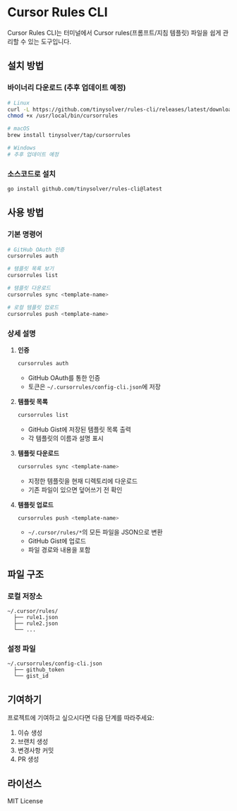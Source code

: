 # Cursor Rules CLI

Cursor Rules CLI는 터미널에서 Cursor rules(프롬프트/지침 템플릿) 파일을 쉽게 관리할 수 있는 도구입니다.

## 설치 방법

### 바이너리 다운로드 (추후 업데이트 예정)
```bash
# Linux
curl -L https://github.com/tinysolver/rules-cli/releases/latest/download/rules-cli-linux-amd64 -o /usr/local/bin/cursorrules
chmod +x /usr/local/bin/cursorrules

# macOS
brew install tinysolver/tap/cursorrules

# Windows
# 추후 업데이트 예정
```

### 소스코드로 설치
```bash
go install github.com/tinysolver/rules-cli@latest
```

## 사용 방법

### 기본 명령어

```bash
# GitHub OAuth 인증
cursorrules auth

# 템플릿 목록 보기
cursorrules list

# 템플릿 다운로드
cursorrules sync <template-name>

# 로컬 템플릿 업로드
cursorrules push <template-name>
```

### 상세 설명

1. **인증**
   ```bash
   cursorrules auth
   ```
   - GitHub OAuth를 통한 인증
   - 토큰은 `~/.cursorrules/config-cli.json`에 저장

2. **템플릿 목록**
   ```bash
   cursorrules list
   ```
   - GitHub Gist에 저장된 템플릿 목록 출력
   - 각 템플릿의 이름과 설명 표시

3. **템플릿 다운로드**
   ```bash
   cursorrules sync <template-name>
   ```
   - 지정한 템플릿을 현재 디렉토리에 다운로드
   - 기존 파일이 있으면 덮어쓰기 전 확인

4. **템플릿 업로드**
   ```bash
   cursorrules push <template-name>
   ```
   - `~/.cursor/rules/*`의 모든 파일을 JSON으로 변환
   - GitHub Gist에 업로드
   - 파일 경로와 내용을 포함

## 파일 구조

### 로컬 저장소
```
~/.cursor/rules/
  ├── rule1.json
  ├── rule2.json
  └── ...
```

### 설정 파일
```
~/.cursorrules/config-cli.json
  ├── github_token
  └── gist_id
```

## 기여하기

프로젝트에 기여하고 싶으시다면 다음 단계를 따라주세요:

1. 이슈 생성
2. 브랜치 생성
3. 변경사항 커밋
4. PR 생성

## 라이선스

MIT License
